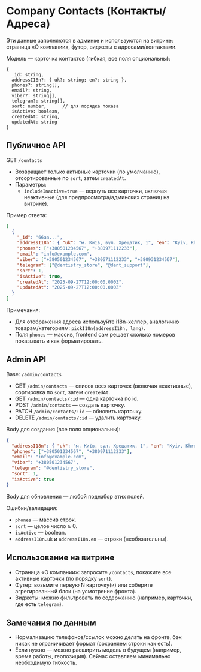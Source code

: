 # Company Contacts (Контакты/Адреса)

Эти данные заполняются в админке и используются на витрине: страница «О компании», футер, виджеты с адресами/контактами.

Модель — карточка контактов (гибкая, все поля опциональны):

```
{
  _id: string,
  addressI18n?: { uk?: string; en?: string },
  phones?: string[],
  email?: string,
  viber?: string[],
  telegram?: string[],
  sort: number,      // для порядка показа
  isActive: boolean,
  createdAt: string,
  updatedAt: string
}
```

## Публичное API

GET `/contacts`

- Возвращает только активные карточки (по умолчанию), отсортированные по `sort`, затем `createdAt`.
- Параметры:
  - `includeInactive=true` — вернуть все карточки, включая неактивные (для предпросмотра/админских страниц на витрине).

Пример ответа:

```json
[
  {
    "_id": "66aa...",
    "addressI18n": { "uk": "м. Київ, вул. Хрещатик, 1", "en": "Kyiv, Khreshchatyk St, 1" },
    "phones": ["+380501234567", "+380971112233"],
    "email": "info@example.com",
    "viber": ["+380501234567", "+380671112233", "+380931234567"],
    "telegram": ["@dentistry_store", "@dent_support"],
    "sort": 1,
    "isActive": true,
    "createdAt": "2025-09-27T12:00:00.000Z",
    "updatedAt": "2025-09-27T12:00:00.000Z"
  }
]
```

Примечания:

- Для отображения адреса используйте i18n-хелпер, аналогично товарам/категориям: `pickI18n(addressI18n, lang)`.
- Поля `phones` — массив, frontend сам решает сколько номеров показывать и как форматировать.

## Admin API

Base: `/admin/contacts`

- GET `/admin/contacts` — список всех карточек (включая неактивные), сортировка по `sort`, затем `createdAt`.
- GET `/admin/contacts/:id` — одна карточка по id.
- POST `/admin/contacts` — создать карточку.
- PATCH `/admin/contacts/:id` — обновить карточку.
- DELETE `/admin/contacts/:id` — удалить карточку.

Body для создания (все поля опциональны):

```json
{
  "addressI18n": { "uk": "м. Київ, вул. Хрещатик, 1", "en": "Kyiv, Khreshchatyk St, 1" },
  "phones": ["+380501234567", "+380971112233"],
  "email": "info@example.com",
  "viber": "+380501234567",
  "telegram": "@dentistry_store",
  "sort": 1,
  "isActive": true
}
```

Body для обновления — любой поднабор этих полей.

Ошибки/валидация:

- `phones` — массив строк.
- `sort` — целое число ≥ 0.
- `isActive` — boolean.
- `addressI18n.uk` и `addressI18n.en` — строки (необязательны).

## Использование на витрине

- Страница «О компании»: запросите `/contacts`, покажите все активные карточки (по порядку `sort`).
- Футер: возьмите первую N карточку(и) или соберите агрегированный блок (на усмотрение фронта).
- Виджеты: можно фильтровать по содержанию (например, карточки, где есть `telegram`).

## Замечания по данным

- Нормализацию телефонов/ссылок можно делать на фронте, бэк никак не ограничивает формат (сохраняем строки как есть).
- Если нужно — можно расширить модель в будущем (например, время работы, геопозиция). Сейчас оставляем минимально необходимую гибкость.
